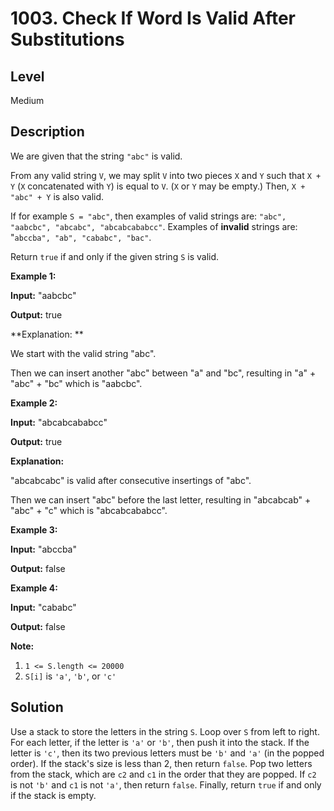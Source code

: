 # 1003. Check If Word Is Valid After Substitutions
## Level
Medium

## Description
We are given that the string `"abc"` is valid.

From any valid string `V`, we may split `V` into two pieces `X` and `Y` such that `X + Y` (`X` concatenated with `Y`) is equal to `V`. (`X` or `Y` may be empty.) Then, `X + "abc" + Y` is also valid.

If for example `S = "abc"`, then examples of valid strings are: `"abc", "aabcbc", "abcabc", "abcabcababcc"`. Examples of **invalid** strings are: "`abccba", "ab", "cababc", "bac"`.

Return `true` if and only if the given string `S` is valid.

**Example 1:**

**Input:** "aabcbc"

**Output:** true

**Explanation: **

We start with the valid string "abc".

Then we can insert another "abc" between "a" and "bc", resulting in "a" + "abc" + "bc" which is "aabcbc".

**Example 2:**

**Input:** "abcabcababcc"

**Output:** true

**Explanation:**

"abcabcabc" is valid after consecutive insertings of "abc".

Then we can insert "abc" before the last letter, resulting in "abcabcab" + "abc" + "c" which is "abcabcababcc".

**Example 3:**

**Input:** "abccba"

**Output:** false

**Example 4:**

**Input:** "cababc"

**Output:** false

**Note:**

1. `1 <= S.length <= 20000`
2. `S[i]` is `'a'`, `'b'`, or `'c'`

## Solution
Use a stack to store the letters in the string `S`. Loop over `S` from left to right. For each letter, if the letter is `'a'` or `'b'`, then push it into the stack. If the letter is `'c'`, then its two previous letters must be `'b'` and `'a'` (in the popped order). If the stack's size is less than 2, then return `false`. Pop two letters from the stack, which are `c2` and `c1` in the order that they are popped. If `c2` is not `'b'` and `c1` is not `'a'`, then return `false`. Finally, return `true` if and only if the stack is empty.

